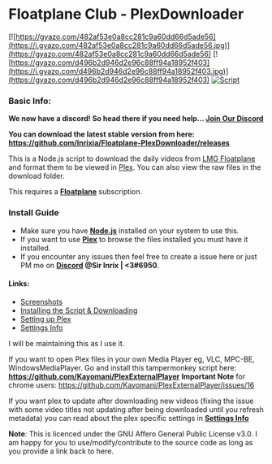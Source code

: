 # Floatplane Club - PlexDownloader

[![https://gyazo.com/482af53e0a8cc281c9a60dd66d5ade56](https://i.gyazo.com/482af53e0a8cc281c9a60dd66d5ade56.jpg)](https://gyazo.com/482af53e0a8cc281c9a60dd66d5ade56)
[![https://gyazo.com/d496b2d946d2e96c88ff94a18952f403](https://i.gyazo.com/d496b2d946d2e96c88ff94a18952f403.jpg)](https://gyazo.com/d496b2d946d2e96c88ff94a18952f403)
[![Script](https://i.gyazo.com/3f9a5bd4651b298b07d49cf00fc67df6.png)](https://gyazo.com/3f9a5bd4651b298b07d49cf00fc67df6)

### Basic Info:

**We now have a discord! So head there if you need help... [Join Our Discord](https://discord.gg/aNTyMME)**

**You can download the latest stable version from here: https://github.com/Inrixia/Floatplane-PlexDownloader/releases**

This is a Node.js script to download the daily videos from [LMG Floatplane](https://linustechtips.com/main/store/) and format them to be viewed in [Plex](https://www.plex.tv/). You can also  view the raw files in the download folder.

This requires a **[Floatplane](http://floatplane.com)** subscription.

### **Install Guide**

 * Make sure you have **[Node.js](https://nodejs.org/en/)** installed on your system to use this.
 * If you want to use **[Plex](https://www.plex.tv/)** to browse the files installed you must have it installed.
 * If you encounter any issues then feel free to create a issue here or just PM me on **[Discord](https://discordapp.com/) @Sir Inrix | <3#6950**.

#### Links:
 * [Screenshots](https://imgur.com/a/LdY1B)
 * [Installing the Script & Downloading](https://github.com/Inrixia/Floatplane-PlexDownloader/blob/master/wiki/script.md)
 * [Setting up Plex](https://github.com/Inrixia/Floatplane-PlexDownloader/blob/master/wiki/plex.md)
 * [Settings Info](https://github.com/Inrixia/Floatplane-Downloader/blob/master/wiki/settings.md)

I will be maintaining this as I use it.

If you want to open Plex files in your own Media Player eg, VLC, MPC-BE, WindowsMediaPlayer. Go and install this tampermonkey script here: **https://github.com/Kayomani/PlexExternalPlayer** **Important Note** for chrome users: https://github.com/Kayomani/PlexExternalPlayer/issues/16

If you want plex to update after downloading new videos (fixing the issue with some video titles not updating after being downloaded until you refresh metadata) you can read about the plex specific settings in **[Settings Info](https://github.com/Inrixia/Floatplane-Downloader/blob/master/wiki/settings.md)**

**Note**: This is licenced under the GNU Affero General Public License v3.0. I am happy for you to use/modify/contribute to the source code as long as you provide a link back to here.
